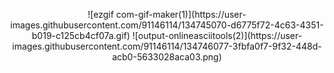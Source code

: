 <p align="center">
![ezgif com-gif-maker(1)](https://user-images.githubusercontent.com/91146114/134745070-d6775f72-4c63-4351-b019-c125cb4cf07a.gif)
![output-onlineasciitools(2)](https://user-images.githubusercontent.com/91146114/134746077-3fbfa0f7-9f32-448d-acb0-5633028aca03.png)
</p>
